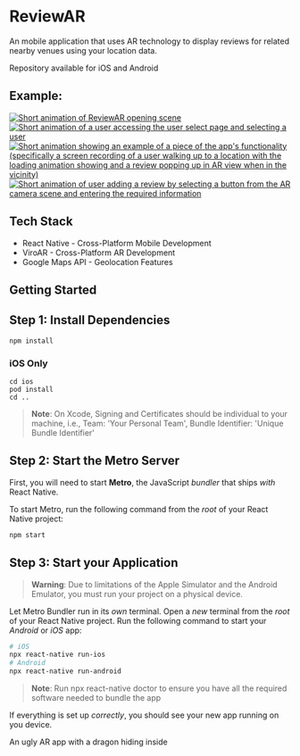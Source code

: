 # ReviewAR
An mobile application that uses AR technology to display reviews for related nearby venues using your location data.

Repository available for iOS and Android

Example:
-
[![Short animation of ReviewAR opening scene](https://s9.gifyu.com/images/SFt5P.gif)](https://gifyu.com/image/SFt5P)
[![Short animation of a user accessing the user select page and selecting a user](https://s9.gifyu.com/images/SFtDq.gif)](https://gifyu.com/image/SFtDq)
[![Short animation showing an example of a piece of the app's functionality (specifically a screen recording of a user walking up to a location with the loading animation showing and a review popping up in AR view when in the vicinity)](https://s9.gifyu.com/images/SFttp.gif)](https://gifyu.com/image/SFttp)
[![Short animation of user adding a review by selecting a button from the AR camera scene and entering the required information](https://s9.gifyu.com/images/SFtoQ.gif)](https://gifyu.com/image/SFtoQ)

## Tech Stack
* React Native - Cross-Platform Mobile Development
* ViroAR - Cross-Platform AR Development
* Google Maps API - Geolocation Features

## Getting Started

## Step 1: Install Dependencies

```
npm install
```

### iOS Only

```
cd ios
pod install
cd ..
```
> **Note**: On Xcode, Signing and Certificates should be individual to your machine, i.e., Team: 'Your Personal Team', Bundle Identifier: 'Unique Bundle Identifier'

## Step 2: Start the Metro Server

First, you will need to start **Metro**, the JavaScript _bundler_ that ships _with_ React Native.

To start Metro, run the following command from the _root_ of your React Native project:

```bash
npm start
```

## Step 3: Start your Application

> **Warning**: Due to limitations of the Apple Simulator and the Android Emulator, you must run your project on a physical device.

Let Metro Bundler run in its _own_ terminal. Open a _new_ terminal from the _root_ of your React Native project. Run the following command to start your _Android_ or _iOS_ app:

```bash
# iOS
npx react-native run-ios
# Android
npx react-native run-android
```
> **Note**: Run npx react-native doctor to ensure you have all the required software needed to bundle the app

If everything is set up _correctly_, you should see your new app running on you device. 

An ugly AR app with a dragon hiding inside

